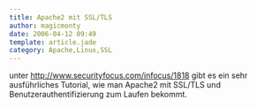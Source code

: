 ```yaml
---
title: Apache2 mit SSL/TLS
author: magicmonty
date: 2006-04-12 09:49
template: article.jade
category: Apache,Linux,SSL
---
```


unter http://www.securityfocus.com/infocus/1818 gibt es ein sehr ausführliches Tutorial, wie man Apache2 mit SSL/TLS und Benutzerauthentifizierung zum Laufen bekommt.